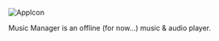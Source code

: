 ![AppIcon](https://github.com/user-attachments/assets/34a6f2d1-0598-4a1c-bc7e-fd3d4edbbd37)

Music Manager is an offline (for now...) music & audio player.
